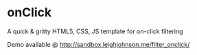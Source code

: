 onClick
=======

A quick &amp; gritty HTML5, CSS, JS template for on-click filtering

Demo available @ http://sandbox.leighjohnson.me/filter_onclick/
